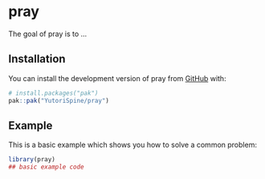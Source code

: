 
# pray

<!-- badges: start -->
<!-- badges: end -->

The goal of pray is to ...

## Installation

You can install the development version of pray from [GitHub](https://github.com/) with:

``` r
# install.packages("pak")
pak::pak("YutoriSpine/pray")
```

## Example

This is a basic example which shows you how to solve a common problem:

``` r
library(pray)
## basic example code
```

